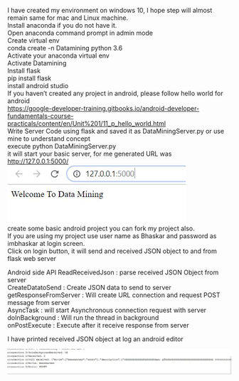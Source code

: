I have created my environment on windows 10, I hope step will almost remain same for mac and Linux machine.<br/>
Install anaconda if you do not have it. <br/>
Open anaconda command prompt in admin mode <br/>
Create virtual env  <br/>
conda create -n Datamining python 3.6 <br/>
Activate your anaconda virtual env <br/>
  Activate Datamining <br/>
Install flask <br/>
  pip install flask <br/>
install android studio  <br/>
If you haven’t created any project in android, please follow hello world for android  <br/>
    https://google-developer-training.gitbooks.io/android-developer-fundamentals-course-practicals/content/en/Unit%201/11_p_hello_world.html <br/>
Write Server Code using flask and saved it as DataMiningServer.py  or use mine to understand concept<br/>
execute python DataMiningServer.py <br/>
it will start your basic server, for me generated URL was http://127.0.0.1:5000/  <br/>
![](https://github.com/BhaskarTrivedi/flaskWebserverandAndroidClient/blob/master/flaskServer.JPG)
<br/>create some basic android project you can fork my project also. <br/>
If you are using my project use user name as Bhaskar and password as imbhaskar at login screen. <br/>
Click on login button, it will send and received JSON object to and from flask web server <br/>

Android side API
ReadReceivedJson : parse received JSON Object from server <br/>
CreateDatatoSend : Create JSON data to send to server <br/>
getResponseFromServer :  Will create URL connection and request POST message from server <br/>
AsyncTask : will start Asynchronous connection request with server <br/>
doInBackground : Will run the thread in background <br/>
onPostExecute :  Execute after it receive response from server <br/>

I have printed received JSON object at log an android editor

![](https://github.com/BhaskarTrivedi/flaskWebserverandAndroidClient/blob/master/LogServer.JPG)

